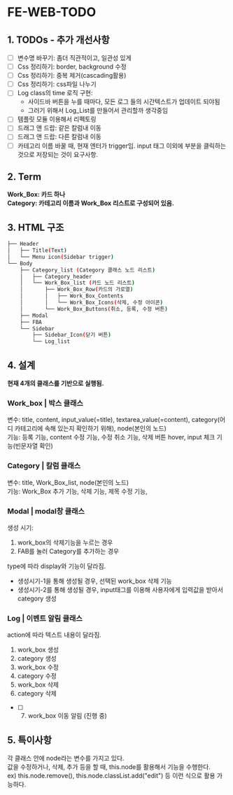 # FE-WEB-TODO

## 1. TODOs - 추가 개선사항
- [ ] 변수명 바꾸기: 좀더 직관적이고, 일관성 있게
- [ ] Css 정리하기: border, background 수정
- [ ] Css 정리하기: 중복 제거(cascading활용)
- [ ] Css 정리하기: css파일 나누기
- [ ] Log class의 time 로직 구현: 
    - 사이드바 버튼을 누를 때마다, 모든 로그 들의 시간텍스트가 업데이트 되야됨
    - 그러기 위해서 Log_List를 만들어서 관리할까 생각중임
- [ ] 템플릿 모듈 이용해서 리펙토링
- [ ] 드래그 앤 드랍: 같은 칼럼내 이동
- [ ] 드래그 앤 드랍: 다른 칼럼내 이동
- [ ] 카테고리 이름 바꿀 때, 현재 엔터가 trigger임. input 태그 이외에 부분을 클릭하는 것으로 저장되는 것이 요구사항.
## 2. Term
**Work_Box: 카드 하나**  
**Category: 카테고리 이름과 Work_Box 리스트로 구성되어 있음.**  

## 3. HTML 구조
```bash
├── Header
│   ├── Title(Text)
│   └── Menu icon(Sidebar trigger)
└── Body
    ├── Category_list (Category 클래스 노드 리스트)
    │   ├── Category_header
    │   └── Work_Box_list (카드 노드 리스트)
    │       ├── Work_Box_Row(카드의 가로열)
    │       │   ├── Work_Box_Contents
    │       │   └── Work_Box_Icons(삭제, 수정 아이콘)
    │       └── Work_Box_Buttons(취소, 등록, 수정 버튼)
    ├── Modal
    ├── FBA
    └── Sidebar
        ├── Sidebar_Icon(닫기 버튼)
        └── Log_list
``` 

## 4. 설계
**현재 4개의 클래스를 기반으로 실행됨.**

### Work_box | 박스 클래스
변수: title, content, input_value(=title), textarea_value(=content), category(어디 카테고리에 속해 있는지 확인하기 위해), node(본인의 노드)  
기능: 등록 기능, content 수정 기능, 수정 취소 기능, 삭제 버튼 hover, input 체크 기능(빈문자열 확인)  


### Category | 칼럼 클래스
변수: title, Work_Box_list, node(본인의 노드)  
기능: Work_Box 추가 기능, 삭제 기능, 제목 수정 기능,  


### Modal | modal창 클래스  
생성 시기:   
1. work_box의 삭제기능을 누르는 경우
2. FAB를 눌러 Category를 추가하는 경우


type에 따라 display와 기능이 달라짐.
- 생성시기-1을 통해 생성될 경우, 선택된 work_box 삭제 기능
- 생성시기-2를 통해 생성될 경우, input태그를 이용해 사용자에게 입력값을 받아서 category 생성  


### Log | 이벤트 알림 클래스
action에 따라 텍스트 내용이 달라짐.
1. work_box 생성
2. category 생성
3. work_box 수정
4. category 수정
5. work_box 삭제
6. category 삭제
- [ ] 7.  work_box 이동 알림 (진행 중)

## 5. 특이사항
각 클래스 안에 node라는 변수를 가지고 있다.  
값을 수정하거나, 삭제, 추가 등을 할 때, this.node를 활용해서 기능을 수행한다.  
ex) this.node.remove(), this.node.classList.add("edit") 등 이런 식으로 활용 가능하다.
